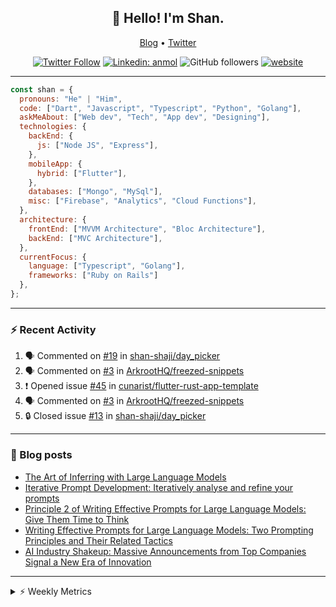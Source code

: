 <h2 align="center">👋 Hello! I'm Shan.</h2>
<p align="center">
  <a href="https://medium.com/feed/@shan-shaji">Blog</a> •
  <a href="https://twitter.com/intent/follow?screen_name=shan__shaji">Twitter</a>
</p>

<p align="center"><a href="https://twitter.com/intent/follow?screen_name=shan__shaji"><img src="https://img.shields.io/twitter/follow/shan__shaji?style=flat" alt="Twitter Follow"></a>
<a href="https://www.linkedin.com/in/shan-shaji/"><img src="https://img.shields.io/badge/shan-shaji?style=flat-square&amp;logo=Linkedin&amp;logoColor=white&amp;link=https://www.linkedin.com/in/shan-shaji/" alt="Linkedin: anmol"></a>
<img src="https://img.shields.io/github/followers/shan-shaji?label=Follow&amp;style=social" alt="GitHub followers">
<a href="http://shan-shaji.github.io/"><img src="https://img.shields.io/badge/Website-46a2f1.svg?&amp;style=flat-square&amp;logo=Google-Chrome&amp;logoColor=white&amp;link=http://shan-shaji.github.io/" alt="website"></a></p>

<hr>

```javascript
const shan = {
  pronouns: "He" | "Him",
  code: ["Dart", "Javascript", "Typescript", "Python", "Golang"],
  askMeAbout: ["Web dev", "Tech", "App dev", "Designing"],
  technologies: {
    backEnd: {
      js: ["Node JS", "Express"],
    },
    mobileApp: {
      hybrid: ["Flutter"],
    },
    databases: ["Mongo", "MySql"],
    misc: ["Firebase", "Analytics", "Cloud Functions"],
  },
  architecture: {
    frontEnd: ["MVVM Architecture", "Bloc Architecture"],
    backEnd: ["MVC Architecture"],
  },
  currentFocus: {
    language: ["Typescript", "Golang"],
    frameworks: ["Ruby on Rails"]
  },
};
```

---

### ⚡ Recent Activity

<!--START_SECTION:activity-->
1. 🗣 Commented on [#19](https://github.com/shan-shaji/day_picker/pull/19#issuecomment-1634430153) in [shan-shaji/day_picker](https://github.com/shan-shaji/day_picker)
2. 🗣 Commented on [#3](https://github.com/ArkrootHQ/freezed-snippets/issues/3#issuecomment-1592487551) in [ArkrootHQ/freezed-snippets](https://github.com/ArkrootHQ/freezed-snippets)
3. ❗ Opened issue [#45](https://github.com/cunarist/flutter-rust-app-template/issues/45) in [cunarist/flutter-rust-app-template](https://github.com/cunarist/flutter-rust-app-template)
4. 🗣 Commented on [#3](https://github.com/ArkrootHQ/freezed-snippets/issues/3#issuecomment-1592428769) in [ArkrootHQ/freezed-snippets](https://github.com/ArkrootHQ/freezed-snippets)
5. 🔒 Closed issue [#13](https://github.com/shan-shaji/day_picker/issues/13) in [shan-shaji/day_picker](https://github.com/shan-shaji/day_picker)
<!--END_SECTION:activity-->

---

### 📕 Blog posts

<!-- BLOG-POST-LIST:START -->
- [The Art of Inferring with Large Language Models](https://dev.to/arkroot/the-art-of-inferring-with-large-language-models-243m)
- [Iterative Prompt Development: Iteratively analyse and refine your prompts](https://dev.to/arkroot/iterative-prompt-development-iteratively-analyse-and-refine-your-prompts-3ibl)
- [Principle 2 of Writing Effective Prompts for Large Language Models: Give Them Time to Think](https://dev.to/arkroot/principle-2-of-writing-effective-prompts-for-large-language-models-give-them-time-to-think-25j3)
- [Writing Effective Prompts for Large Language Models: Two Prompting Principles and Their Related Tactics](https://dev.to/arkroot/writing-effective-prompts-for-large-language-models-two-prompting-principles-and-their-related-tactics-151a)
- [AI Industry Shakeup: Massive Announcements from Top Companies Signal a New Era of Innovation](https://dev.to/shanshaji/ai-industry-shakeup-massive-announcements-from-top-companies-signal-a-new-era-of-innovation-pj7)
<!-- BLOG-POST-LIST:END -->

<hr>
<details>
    <summary>⚡ Weekly Metrics</summary>
    <p>
    
<!--START_SECTION:waka-->
![Code Time](http://img.shields.io/badge/Code%20Time-2%2C357%20hrs%2042%20mins-blue)

![Profile Views](http://img.shields.io/badge/Profile%20Views-1-blue)

**🐱 My GitHub Data** 

> 📦 ? Used in GitHub's Storage 
 > 
> 🏆 437 Contributions in the Year 2023
 > 
> 💼 Opted to Hire
 > 
> 📜 139 Public Repositories 
 > 
> 🔑 0 Private Repositories 
 > 
**I'm a Night 🦉** 

```text
🌞 Morning                4857 commits        ███░░░░░░░░░░░░░░░░░░░░░░   12.14 % 
🌆 Daytime                11010 commits       ███████░░░░░░░░░░░░░░░░░░   27.51 % 
🌃 Evening                17994 commits       ███████████░░░░░░░░░░░░░░   44.96 % 
🌙 Night                  6160 commits        ████░░░░░░░░░░░░░░░░░░░░░   15.39 % 
```
📅 **I'm Most Productive on Thursday** 

```text
Monday                   5807 commits        ████░░░░░░░░░░░░░░░░░░░░░   14.51 % 
Tuesday                  6508 commits        ████░░░░░░░░░░░░░░░░░░░░░   16.26 % 
Wednesday                5029 commits        ███░░░░░░░░░░░░░░░░░░░░░░   12.57 % 
Thursday                 8260 commits        █████░░░░░░░░░░░░░░░░░░░░   20.64 % 
Friday                   7013 commits        ████░░░░░░░░░░░░░░░░░░░░░   17.52 % 
Saturday                 3629 commits        ██░░░░░░░░░░░░░░░░░░░░░░░   09.07 % 
Sunday                   3775 commits        ██░░░░░░░░░░░░░░░░░░░░░░░   09.43 % 
```


📊 **This Week I Spent My Time On** 

```text
🕑︎ Time Zone: Asia/Kolkata

💬 Programming Languages: 
Dart                     15 hrs 48 mins      ██████████████░░░░░░░░░░░   54.94 % 
TypeScript               6 hrs 45 mins       ██████░░░░░░░░░░░░░░░░░░░   23.47 % 
PHP                      2 hrs 25 mins       ██░░░░░░░░░░░░░░░░░░░░░░░   08.43 % 
Bash                     56 mins             █░░░░░░░░░░░░░░░░░░░░░░░░   03.25 % 
Text                     42 mins             █░░░░░░░░░░░░░░░░░░░░░░░░   02.45 % 

🔥 Editors: 
Android Studio           17 hrs 53 mins      ████████████████░░░░░░░░░   62.20 % 
VS Code                  10 hrs 52 mins      █████████░░░░░░░░░░░░░░░░   37.80 % 

🐱‍💻 Projects: 
turbo-flutter            17 hrs 51 mins      ████████████████░░░░░░░░░   62.04 % 
homeday-functions        10 hrs 52 mins      █████████░░░░░░░░░░░░░░░░   37.80 % 
3.7.12                   2 mins              ░░░░░░░░░░░░░░░░░░░░░░░░░   00.15 % 

💻 Operating System: 
Mac                      28 hrs 46 mins      █████████████████████████   100.00 % 
```

**I Mostly Code in Dart** 

```text
Dart                     54 repos            ███████████░░░░░░░░░░░░░░   45.76 % 
TypeScript               5 repos             █░░░░░░░░░░░░░░░░░░░░░░░░   04.24 % 
Python                   5 repos             █░░░░░░░░░░░░░░░░░░░░░░░░   04.24 % 
Ruby                     3 repos             █░░░░░░░░░░░░░░░░░░░░░░░░   02.54 % 
Shell                    1 repo              ░░░░░░░░░░░░░░░░░░░░░░░░░   00.85 % 
```




 Last Updated on 12/07/2023 18:53:10 UTC
<!--END_SECTION:waka-->

</p>
 </details>
